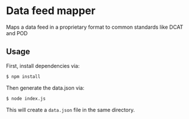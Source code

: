 # Data feed mapper
Maps a data feed in a proprietary format to common standards like DCAT and POD

## Usage

First, install dependencies via:
```bash
$ npm install
```

Then generate the data.json via:
```bash
$ node index.js
```

This will create a `data.json` file in the same directory.
